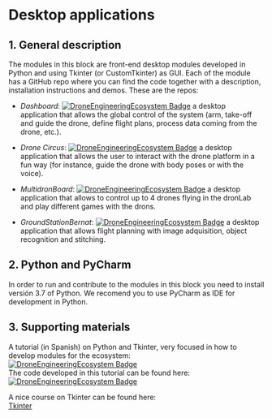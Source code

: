 # Desktop applications
## 1. General description
The modules in this block are front-end desktop modules developed in Python and using Tkinter (or CustomTkinter) as GUI. Each of the module has a GitHub repo where you can find the code together with a description, installation instructions and demos. These are the repos:

* *Dashboard*:
[![DroneEngineeringEcosystem Badge](https://img.shields.io/badge/DEE-Dashboard-brightgreen.svg)](https://github.com/dronsEETAC/DashboardDEE) a desktop application that allows the global control of the system (arm, take-off and guide the drone, define flight plans, process data coming from the drone, etc.).

* *Drone Circus*:
[![DroneEngineeringEcosystem Badge](https://img.shields.io/badge/DEE-DroneCircus-brightgreen.svg)](https://github.com/dronsEETAC/DroneCircusDEE) a desktop application that allows the user to interact with the drone platform in a fun way (for instance, guide the drone with body poses or with the voice).

* *MultidronBoard*:
[![DroneEngineeringEcosystem Badge](https://img.shields.io/badge/DEE-MultidroneBoard-brightgreen.svg)](https://github.com/dronsEETAC/MultidroneBoard) a desktop application that allows to control up to 4 drones flying in the dronLab and play different games with the drons.

* *GroundStationBernat*:
[![DroneEngineeringEcosystem Badge](https://img.shields.io/badge/DEE-GroundStationBernat-brightgreen.svg)](https://github.com/dronsEETAC/GroundStationBernat) a desktop application that allows flight planning with image adquisition, object recognition and stitching.

## 2. Python and PyCharm
In order to run and contribute to the modules in this block you need to install versión 3.7 of Python. We recomend you to use PyCharm as IDE for development in Python.

## 3. Supporting materials   
A tutorial (in Spanish) on Python and Tkinter, very focused in how to develop modules for the ecosystem:    
[![DroneEngineeringEcosystem Badge](https://img.shields.io/badge/DEE-video_tutorial_python_tkinter-pink.svg)](https://www.youtube.com/watch?v=dxN8M9vAJcc&list=PL64O0POFYjHraA2CPxiQqQyikszUCVuzh)    
The code developed in this tutorial can be found here: [![DroneEngineeringEcosystem Badge](https://img.shields.io/badge/DEE-code_tutorial_python_tkinter-blue.svg)](https://github.com/dronsEETAC/TutorialTkinter)   

A nice course on Tkinter can be found here:   
[Tkinter](https://www.youtube.com/watch?v=YXPyB4XeYLA)   
